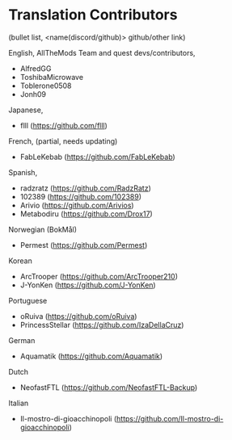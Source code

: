 # Translation Contributors
(bullet list, <name(discord/github)> github/other link)

English, AllTheMods Team and quest devs/contributors,
- AlfredGG
- ToshibaMicrowave
- Toblerone0508
- Jonh09


Japanese,
- flll (https://github.com/flll)

French, (partial, needs updating)
- FabLeKebab (https://github.com/FabLeKebab)

Spanish,
- radzratz (https://github.com/RadzRatz)
- 102389 (https://github.com/102389)
- Arivio (https://github.com/Arivios)
- Metabodiru (https://github.com/Drox17)

Norwegian (BokMål)
- Permest (https://github.com/Permest)

Korean 
- ArcTrooper (https://github.com/ArcTrooper210)
- J-YonKen (https://github.com/J-YonKen)

Portuguese 
- oRuiva (https://github.com/oRuiva)
- PrincessStellar (https://github.com/IzaDellaCruz)

German
- Aquamatik (https://github.com/Aquamatik)

Dutch
- NeofastFTL (https://github.com/NeofastFTL-Backup)

Italian
- Il-mostro-di-gioacchinopoli (https://github.com/Il-mostro-di-gioacchinopoli)
